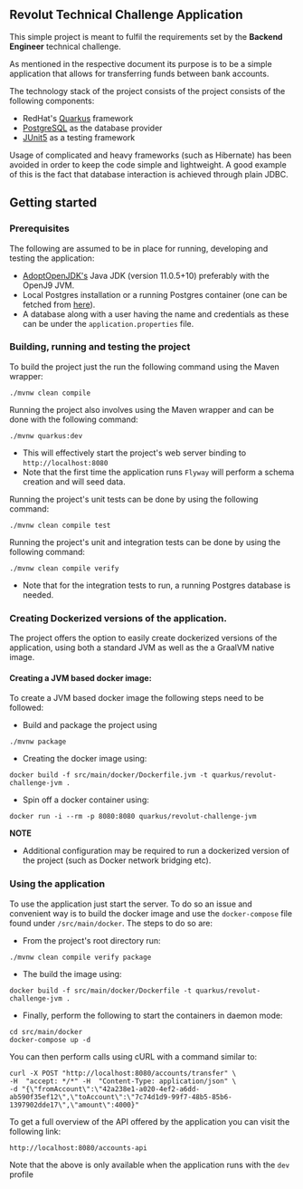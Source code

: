 ## Revolut Technical Challenge Application

This simple project is meant to fulfil the requirements set by the **Backend Engineer** technical challenge.

As mentioned in the respective document its purpose is to be a simple application that allows for transferring
funds between bank accounts.

The technology stack of the project consists of the project consists of the following components:

* RedHat's [Quarkus](https://quarkus.io/) framework
* [PostgreSQL](https://www.postgresql.org/) as the database provider
* [JUnit5](https://junit.org/junit5/) as a testing framework

Usage of complicated and heavy frameworks (such as Hibernate) has been avoided in order to keep the code simple and 
lightweight. A good example of this is the fact that database interaction is achieved through plain JDBC.

## Getting started

### Prerequisites

The following are assumed to be in place for running, developing and testing the application:

* [AdoptOpenJDK's](https://adoptopenjdk.net/?variant=openjdk11&jvmVariant=openj9) Java JDK (version 11.0.5+10) preferably with the OpenJ9 JVM.
* Local Postgres installation or a running Postgres container (one can be fetched from [here](https://hub.docker.com/_/postgres)).
* A database along with a user having the name and credentials as these can be under the `application.properties` file.

### Building, running and testing the project

To build the project just the run the following command using the Maven wrapper:

`./mvnw clean compile`

Running the project also involves using the Maven wrapper and can be done with the following command:

`./mvnw quarkus:dev`

- This will effectively start the project's web server binding to `http://localhost:8080`
- Note that the first time the application runs `Flyway` will perform a schema creation and will seed data.

Running the project's unit tests can be done by using the following command:

`./mvnw clean compile test`

Running the project's unit and integration tests can be done by using the following command:

`./mvnw clean compile verify`

* Note that for the integration tests to run, a running Postgres database is needed.

### Creating Dockerized versions of the application.

The project offers the option to easily create dockerized versions of the application, using both a standard JVM as well
as the a GraalVM native image.

#### Creating a JVM based docker image:

To create a JVM based docker image the following steps need to be followed:

* Build and package the project using

```./mvnw package```

* Creating the docker image using:

```docker build -f src/main/docker/Dockerfile.jvm -t quarkus/revolut-challenge-jvm .```

* Spin off a docker container using:

```docker run -i --rm -p 8080:8080 quarkus/revolut-challenge-jvm```

**NOTE**

- Additional configuration may be required to run a dockerized version of the project (such as Docker network bridging etc).

### Using the application

To use the application just start the server. To do so an issue and convenient way is to build the docker image and use 
the `docker-compose` file found under `/src/main/docker`. The steps to do so are:

* From the project's root directory run:

```shell script
./mvnw clean compile verify package  
```

* The build the image using:

```shell script
docker build -f src/main/docker/Dockerfile -t quarkus/revolut-challenge-jvm .
```

* Finally, perform the following to start the containers in daemon mode:

```shell script
cd src/main/docker
docker-compose up -d
```

You can then perform calls using cURL with a command similar to: 

```shell script
curl -X POST "http://localhost:8080/accounts/transfer" \
-H  "accept: */*" -H  "Content-Type: application/json" \
-d "{\"fromAccount\":\"42a238e1-a020-4ef2-a6dd-ab590f35ef12\",\"toAccount\":\"7c74d1d9-99f7-48b5-85b6-1397902dde17\",\"amount\":4000}"
```

To get a full overview of the API offered by the application you can visit the following link:

`http://localhost:8080/accounts-api`

Note that the above is only available when the application runs with the `dev` profile